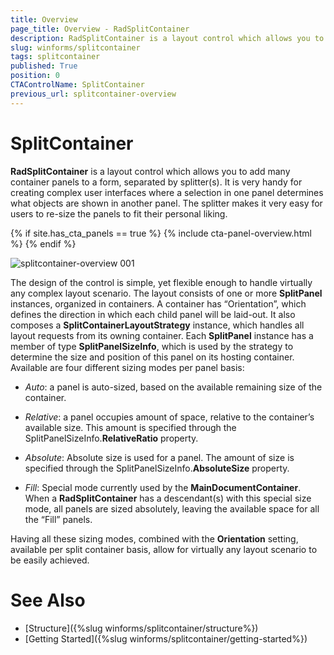 ```yaml
---
title: Overview
page_title: Overview - RadSplitContainer
description: RadSplitContainer is a layout control which allows you to add many container panels to a form, separated by splitter(s).
slug: winforms/splitcontainer
tags: splitcontainer
published: True
position: 0
CTAControlName: SplitContainer
previous_url: splitcontainer-overview
---
```


# SplitContainer

**RadSplitContainer** is a layout control which allows you to add many container panels to a form, separated by splitter(s). It is very handy for creating complex user interfaces where a selection in one panel determines what objects are shown in another panel. The splitter makes it very easy for users to re-size the panels to fit their personal liking.

{% if site.has_cta_panels == true %}
{% include cta-panel-overview.html %}
{% endif %}

![splitcontainer-overview 001](images/splitcontainer-overview001.png)

The design of the control is simple, yet flexible enough to handle virtually any complex layout scenario. The layout consists of one or more **SplitPanel** instances, organized in containers. A container has “Orientation”, which defines the direction in which each child panel will be laid-out. It also composes a **SplitContainerLayoutStrategy** instance, which handles all layout requests from its owning container. Each **SplitPanel** instance has a member of type **SplitPanelSizeInfo**, which is used by the strategy to determine the size and position of this panel on its hosting container. Available are four different sizing modes per panel basis:

* *Auto*: a panel is auto-sized, based on the available remaining size of the container.

* *Relative*: a panel occupies amount of space, relative to the container’s available size. This amount is specified through the SplitPanelSizeInfo.**RelativeRatio** property.

* *Absolute*: Absolute size is used for a panel. The amount of size is specified through the SplitPanelSizeInfo.**AbsoluteSize** property.

* *Fill*: Special mode currently used by the **MainDocumentContainer**. When a **RadSplitContainer** has a descendant(s) with this special size mode, all panels are sized absolutely, leaving the available space for all the “Fill” panels.

Having all these sizing modes, combined with the **Orientation** setting, available per split container basis, allow for virtually any layout scenario to be easily achieved.

# See Also

* [Structure]({%slug winforms/splitcontainer/structure%})	
* [Getting Started]({%slug winforms/splitcontainer/getting-started%})	




